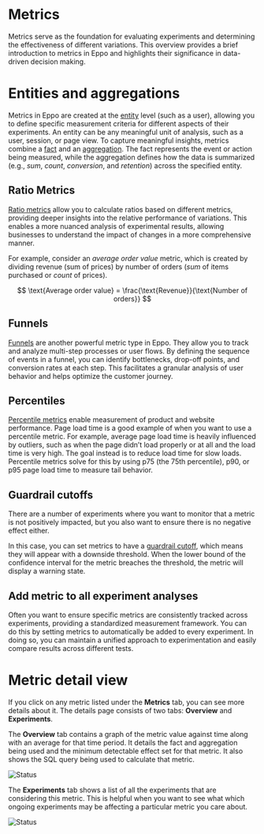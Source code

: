 # Metrics

Metrics serve as the foundation for evaluating experiments and determining the effectiveness of different variations. This overview provides a brief introduction to metrics in Eppo and highlights their significance in data-driven decision making.

# Entities and aggregations

Metrics in Eppo are created at the [entity](/data-management/definitions/entities) level (such as a user), allowing you to define specific measurement criteria for different aspects of their experiments. An entity can be any meaningful unit of analysis, such as a user, session, or page view. To capture meaningful insights, metrics combine a [fact](/data-management/definitions/fact-sql) and an [aggregation](/data-management/metrics/simple-metric#metric-aggregation-types). The fact represents the event or action being measured, while the aggregation defines how the data is summarized (e.g., _sum_, _count_, _conversion_, and _retention_) across the specified entity.

## Ratio Metrics

[Ratio metrics](/data-management/metrics/ratio-metric) allow you to calculate ratios based on different metrics, providing deeper insights into the relative performance of variations.
This enables a more nuanced analysis of experimental results, allowing businesses to understand the impact of changes in a more comprehensive manner.

For example, consider an _average order value_ metric, which is created by dividing revenue (sum of prices) by number of orders (_sum_ of items purchased or _count_ of prices).

$$
\text{Average order value} = \frac{\text{Revenue}}{\text{Number of orders}}
$$

## Funnels

[Funnels](/data-management/metrics/funnel-metric) are another powerful metric type in Eppo. They allow you to track and analyze multi-step processes or user flows. By defining the sequence of events in a funnel, you can identify bottlenecks, drop-off points, and conversion rates at each step. This facilitates a granular analysis of user behavior and helps optimize the customer journey.

## Percentiles

[Percentile metrics](/data-management/metrics/percentile-metric) enable measurement of product and website performance. Page load time is a good example of when you want to use a percentile metric. For example, average page load time is heavily influenced by outliers, such as when the page didn’t load properly or at all and the load time is very high. The goal instead is to reduce load time for slow loads. Percentile metrics solve for this by using p75 (the 75th percentile), p90, or p95 page load time to measure tail behavior.

## Guardrail cutoffs

There are a number of experiments where you want to monitor that a metric is not positively impacted, but you also want to ensure there is no negative effect either.

In this case, you can set metrics to have a [guardrail cutoff](/data-management/organizing-metrics/guardrails), which means they will appear with a downside threshold. When the lower bound of the confidence interval for the metric breaches the threshold, the metric will display a warning state.

## Add metric to all experiment analyses

Often you want to ensure specific metrics are consistently tracked across experiments, providing a standardized measurement framework. You can do this by setting metrics to automatically be added to every experiment. In doing so, you can maintain a unified approach to experimentation and easily compare results across different tests.

# Metric detail view

If you click on any metric listed under the **Metrics** tab, you can see more details about it. The details page consists of two tabs: **Overview** and **Experiments**.

The **Overview** tab contains a graph of the metric value against time along with an average for that time period. It details the fact and aggregation being used and the minimum detectable effect set for that metric. It also shows the SQL query being used to calculate that metric.

![Status](/img/measuring-experiments/metric-details.png)

The **Experiments** tab shows a list of all the experiments that are considering this metric. This is helpful when you want to see what which ongoing experiments may be affecting a particular metric you care about.

![Status](/img/measuring-experiments/metric-details-experiments.png)
